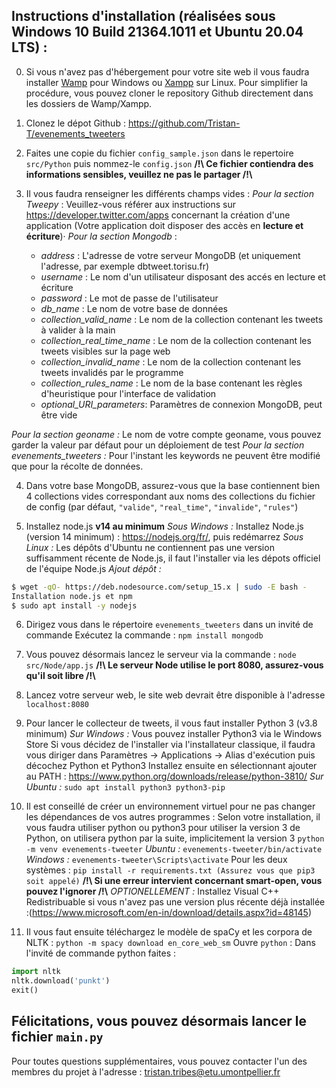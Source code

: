 
Instructions d'installation (réalisées sous Windows 10 Build 21364.1011 et Ubuntu 20.04 LTS) :
---
0. Si vous n'avez pas d'hébergement pour votre site web il vous faudra installer [Wamp](https://www.wampserver.com/) pour Windows ou [Xampp](https://doc.ubuntu-fr.org/xampp) sur Linux. 
Pour simplifier la procédure, vous pouvez cloner le repository Github directement dans les dossiers de Wamp/Xampp.

1. Clonez le dépot Github : https://github.com/Tristan-T/evenements_tweeters
 
2. Faites une copie du fichier `config_sample.json` dans le repertoire `src/Python` puis nommez-le `config.json`
**/!\ Ce fichier contiendra des informations sensibles, veuillez ne pas le partager /!\\**

3. Il vous faudra renseigner les différents champs vides :
*Pour la section Tweepy* : Veuillez-vous référer aux instructions sur https://developer.twitter.com/apps concernant la création d'une application (Votre application doit disposer des accès en **lecture et écriture**)·
*Pour la section Mongodb* :
	- *address* : L'adresse de votre serveur MongoDB (et uniquement l'adresse, par exemple dbtweet.torisu.fr)
	- *username* : Le nom d'un utilisateur disposant des accés en lecture et écriture
	- *password* : Le mot de passe de l'utilisateur
	- *db_name* : Le nom de votre base de données
	- *collection_valid_name* : Le nom de la collection contenant les tweets à valider à la main
    - *collection_real_time_name* : Le nom de la collection contenant les tweets visibles sur la page web
	- *collection_invalid_name* : Le nom de la collection contenant les tweets invalidés par le programme
    - *collection_rules_name* : Le nom de la base contenant les règles d'heuristique pour l'interface de validation
    - *optional_URI_parameters*: Paramètres de connexion MongoDB, peut être vide

*Pour la section geoname :* Le nom de votre compte geoname, vous pouvez garder la valeur par défaut pour un déploiement de test
*Pour la section evenements_tweeters :* Pour l'instant les keywords ne peuvent être modifié que pour la récolte de données.

4. Dans votre base MongoDB, assurez-vous que la base contiennent bien 4 collections vides correspondant aux noms des collections du fichier de config (par défaut, `"valide"`, `"real_time"`, `"invalide"`, `"rules"`)

5. Installez node.js **v14 au minimum**
*Sous Windows :* Installez Node.js (version 14 minimum) : https://nodejs.org/fr/, puis redémarrez
*Sous Linux :* Les dépôts d'Ubuntu ne contiennent pas une version suffisamment récente de Node.js, il faut l'installer via les dépots officiel de l'équipe Node.js
*Ajout dépôt :*
```bash
$ wget -qO- https://deb.nodesource.com/setup_15.x | sudo -E bash -
Installation node.js et npm
$ sudo apt install -y nodejs
```

6. Dirigez vous dans le répertoire `evenements_tweeters` dans un invité de commande
Exécutez la commande :
`npm install mongodb`

7. Vous pouvez désormais lancez le serveur via la commande : 
`node src/Node/app.js`
**/!\ Le serveur Node utilise le port 8080, assurez-vous qu'il soit libre /!\\**

8. Lancez votre serveur web, le site web devrait être disponible à l'adresse `localhost:8080`

9. Pour lancer le collecteur de tweets, il vous faut installer Python 3 (v3.8 minimum)
*Sur Windows :* Vous pouvez installer Python3 via le Windows Store
Si vous décidez de l'installer via l'installateur classique, il faudra vous diriger dans Paramètres -> Applications -> Alias d'exécution puis décochez Python et Python3
Installez ensuite en sélectionnant ajouter au PATH : https://www.python.org/downloads/release/python-3810/
*Sur Ubuntu :* `sudo apt install python3 python3-pip`

10. Il est conseillé de créer un environnement virtuel pour ne pas changer les dépendances de vos autres programmes :
Selon votre installation, il vous faudra utiliser python ou python3 pour utiliser la version 3 de Python, on utilisera python par la suite, implicitement la version 3
`python -m venv evenements-tweeter`
*Ubuntu :*
`evenements-tweeter/bin/activate`
*Windows :*
`evenements-tweeter\Scripts\activate`
Pour les deux systèmes :
`pip install -r requirements.txt (Assurez vous que pip3 soit appelé)`
**/!\ Si une erreur intervient concernant smart-open, vous pouvez l'ignorer /!\\**
*OPTIONELLEMENT :*
Installez Visual C++ Redistribuable si vous n'avez pas une version plus récente déjà installée :(https://www.microsoft.com/en-in/download/details.aspx?id=48145)

11. Il vous faut ensuite téléchargez le modèle de spaCy et les corpora de NLTK :
`python -m spacy download en_core_web_sm`
Ouvre `python` :
Dans l'invité de commande python faites :
```python
import nltk
nltk.download('punkt')
exit()
```
Félicitations, vous pouvez désormais lancer le fichier ```main.py```
----
Pour toutes questions supplémentaires, vous pouvez contacter l'un des membres du projet à l'adresse : tristan.tribes@etu.umontpellier.fr
